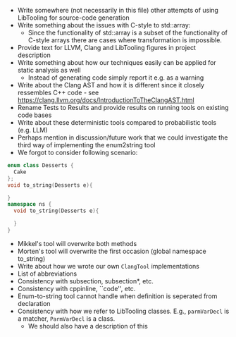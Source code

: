 - Write somewhere (not necessarily in this file) other attempts of using LibTooling for source-code generation
- Write something about the issues with C-style to std::array:
  - Since the functionality of std::array is a subset of the functionality of C-style arrays there are cases where transformation is impossible.
- Provide text for LLVM, Clang and LibTooling figures in project description
- Write something about how our techniques easily can be applied for static analysis as well
  - Instead of generating code simply report it e.g. as a warning
- Write about the Clang AST and how it is different since it closely ressembles C++ code - see https://clang.llvm.org/docs/IntroductionToTheClangAST.html
- Rename Tests to Results and provide results on running tools on existing code bases
- Write about these deterministic tools compared to probabilistic tools (e.g. LLM)
- Perhaps mention in discussion/future work that we could investigate the third way of implementing the enum2string tool
- We forgot to consider following scenario:

```cpp
enum class Desserts {
  Cake
};
void to_string(Desserts e){

}
namespace ns {
  void to_string(Desserts e){

  }
}
```
  - Mikkel's tool will overwrite both methods
  - Morten's tool will overwrite the first occasion (global namespace to_string)
- Write about how we wrote our own `ClangTool` implementations
- List of abbreviations
- Consistency with subsection, subsection*, etc.
- Consistency with cppinline, ``code'', etc.
- Enum-to-string tool cannot handle when definition is seperated from declaration
- Consistency with how we refer to LibTooling classes. E.g., `parmVarDecl` is a matcher, `ParmVarDecl` is a class.
  - We should also have a description of this